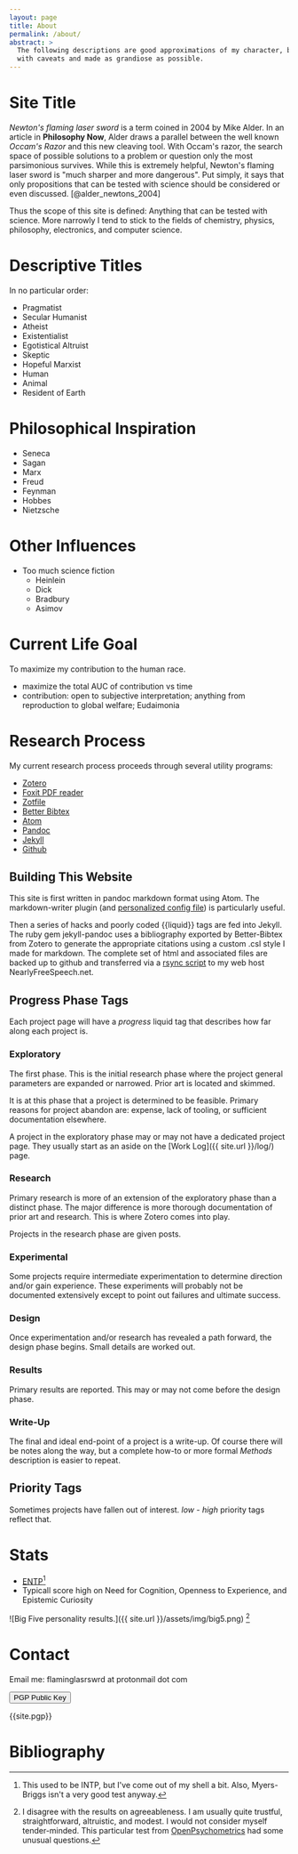 ```yaml
---
layout: page
title: About
permalink: /about/
abstract: >
  The following descriptions are good approximations of my character, but always
  with caveats and made as grandiose as possible.
---
```


# Site Title
*Newton's flaming laser sword* is a term coined in 2004 by Mike Alder. In an article in __Philosophy Now__, Alder draws a parallel between the well known *Occam's Razor* and this new cleaving tool. With Occam's razor, the search space of possible solutions to a problem or question only the most parsimonious survives. While this is extremely helpful, Newton's flaming laser sword is "much sharper and more dangerous". Put simply, it says that only propositions that can be tested with science should be considered or even discussed.  [@alder_newtons_2004]

Thus the scope of this site is defined: Anything that can be tested with science. More narrowly I tend to stick to the fields of chemistry, physics, philosophy, electronics, and computer science.

# Descriptive Titles
In no particular order:

- Pragmatist
- Secular Humanist
- Atheist
- Existentialist
- Egotistical Altruist
- Skeptic
- Hopeful Marxist
- Human
- Animal
- Resident of Earth

# Philosophical Inspiration
- Seneca
- Sagan
- Marx
- Freud
- Feynman
- Hobbes
- Nietzsche

# Other Influences
- Too much science fiction
   - Heinlein
   - Dick
   - Bradbury
   - Asimov

# Current Life Goal
To maximize my contribution to the human race.

- maximize the total AUC of contribution vs time
- contribution: open to subjective interpretation; anything from reproduction to global welfare; Eudaimonia

# Research Process
My current research process proceeds through several utility programs:

- [Zotero][]
- [Foxit PDF reader][]
- [Zotfile][]
- [Better Bibtex][]
- [Atom][]
- [Pandoc][]
- [Jekyll][]
- [Github][]

## Building This Website

This site is first written in pandoc markdown format using Atom. The markdown-writer plugin (and [personalized config file](/assets/src/_mdwriter.cson)) is particularly useful.

Then a series of hacks and poorly coded {{liquid}} tags are fed into Jekyll. The ruby gem jekyll-pandoc uses a bibliography exported by Better-Bibtex from Zotero to generate the appropriate citations using a custom .csl style I made for markdown. The complete set of html and associated files are backed up to github and transferred via a [rsync script](/assets/src/push_fls_site.sh) to my web host NearlyFreeSpeech.net.

## Progress Phase Tags
Each project page will have a *progress* liquid tag that describes how far along each project is.

### Exploratory
The first phase. This is the initial research phase where the project general parameters are expanded or narrowed. Prior art is located and skimmed.

It is at this phase that a project is determined to be feasible. Primary reasons for project abandon are: expense, lack of tooling, or sufficient documentation elsewhere.

A project in the exploratory phase may or may not have a dedicated project page. They usually start as an aside on the [Work Log]({{ site.url }}/log/) page.

### Research
Primary research is more of an extension of the exploratory phase than a distinct phase. The major difference is more thorough documentation of prior art and research. This is where Zotero comes into play.

Projects in the research phase are given posts.

### Experimental
Some projects require intermediate experimentation to determine direction and/or gain experience. These experiments will probably not be documented extensively except to point out failures and ultimate success.

### Design
Once experimentation and/or research has revealed a path forward, the design phase begins. Small details are worked out.

### Results
Primary results are reported. This may or may not come before the design phase.

### Write-Up
The final and ideal end-point of a project is a write-up. Of course there will be notes along the way, but a complete how-to or more formal *Methods* description is easier to repeat.

## Priority Tags
Sometimes projects have fallen out of interest. *low* - *high* priority tags reflect that.

# Stats

- [ENTP][][^1]
- Typicall score high on Need for Cognition, Openness to Experience, and Epistemic Curiosity

![Big Five personality results.]({{ site.url }}/assets/img/big5.png) [^2]

# Contact

Email me: flaminglasrswrd at protonmail dot com

<button class="btn" type="button" data-toggle="collapse" data-target="#pgp" aria-expanded="false" aria-controls="pgp">PGP Public Key</button>
<div class="collapse" id="pgp"><div class="card card-body">
    {{site.pgp}}
</div></div>

# Bibliography

<!--notes-->
[^1]: This used to be INTP, but I've come out of my shell a bit. Also, Myers-Briggs isn't a very good test anyway.
[^2]: I disagree with the results on agreeableness. I am usually quite trustful, straightforward, altruistic, and modest. I would not consider myself tender-minded. This particular test from [OpenPsychometrics][] had some unusual questions.

<!--links-->
[ENTP]: https://www.16personalities.com/entp-personality
[OpenPsychometrics]: https://openpsychometrics.org
[Zotero]: https://www.zotero.org/
[Foxit PDF reader]: https://www.foxitsoftware.com/pdf-reader/
[Zotfile]: https://zotfile.com/
[Atom]: https://atom.io/
[Better Bibtex]: https://retorque.re/zotero-better-bibtex/
[Jekyll]: https://jekyllrb.com/
[Github]: https://github.com
[Pandoc]: https://pandoc.org
